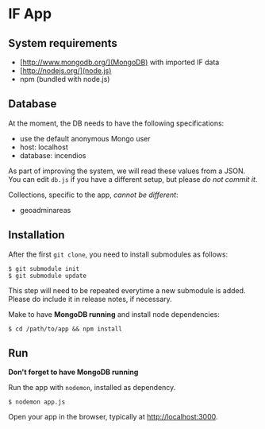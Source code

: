# IF App

## System requirements
- [http://www.mongodb.org/](MongoDB) with imported IF data
- [http://nodejs.org/](node.js)
- npm (bundled with node.js)


## Database
At the moment, the DB needs to have the following specifications:
- use the default anonymous Mongo user
- host: localhost
- database: incendios

As part of improving the system, we will read these values from a JSON. You can edit `db.js` if you have a different setup, but please *do not commit it*.

Collections, specific to the app, *cannot be different*:
- geoadminareas


## Installation

After the first `git clone`, you need to install submodules as follows:
```
$ git submodule init
$ git submodule update
```
This step will need to be repeated everytime a new submodule is added. Please do include it in release notes, if necessary.


Make to have **MongoDB running** and install node dependencies:
```
$ cd /path/to/app && npm install
```


## Run

**Don't forget to have MongoDB running**

Run the app with `nodemon`, installed as dependency.
```
$ nodemon app.js
```

Open your app in the browser, typically at [http://localhost:3000](http://localhost:3000).
